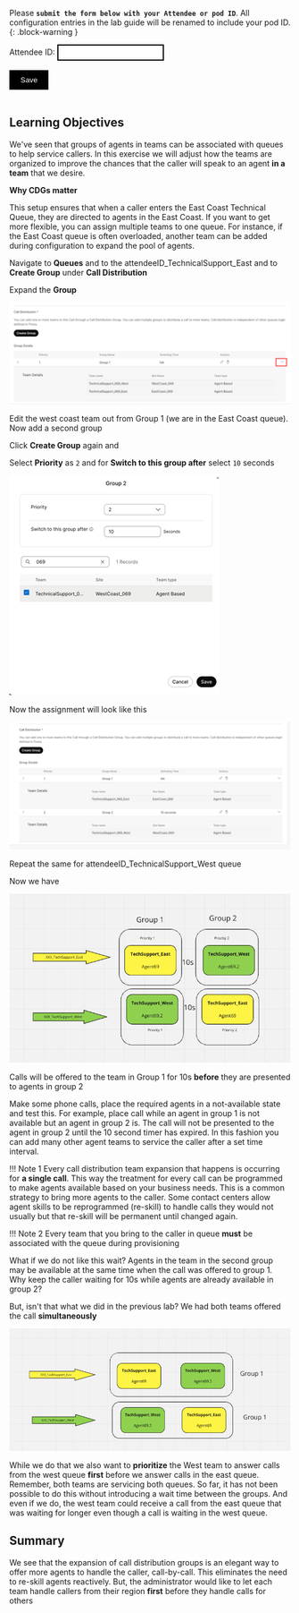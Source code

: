 <script>
 function update () {
    const form = document.forms['attendee-form'];
    if (form) {
      form.addEventListener('submit', function (event) {
        event.preventDefault();
        const inputs = Array.from(form.querySelectorAll('input'));
        const values = inputs.reduce((acc, input) => {
          acc[input.id + '_out'] = input.value;
          return acc;
        }, {});

        Object.entries(values).forEach(([id, value]) => {
          const elements = document.getElementsByClassName(id);
          Array.from(elements).forEach(element => {

            console.log(element.innerHTML);
            if(Number(element.innerHTML) > 99 ){
               console.log(`Got a 99+ attendee: ${element.innerHTML}`);
               element.innerHTML = value;
             }
            else{
               console.log(`Got a sub 99 attendee: ${element.innerHTML}`);
               if(element.innerHTML.includes('gmail.com'))
               {
                element.innerHTML = `0${value}`;
                }
               else{
                element.innerHTML = value;
               }
                }
          });
        });
        const attendeeIDInput = form.elements['attendeeID'];
       if (attendeeIDInput && attendeeIDInput.value !== 'Your_Attendee_ID') {
          localStorage.setItem('attendeeID', attendeeIDInput.value);
        }
      });
    }
  };
</script>
<style>
  /* Style for the button */
  button {
    background-color: black; /* Set the background color to black */
    color: white; /* Set the text color to white */
    border: none; /* Remove the border */
    padding: 10px 20px; /* Add some padding for better appearance */
    cursor: pointer; /* Show a pointer cursor on hover */
  }

   /* Style for the input element */
  input[type="text"] {
    border: 2px solid black; /* Set the border thickness to 2px */
    padding: 5px; /* Add some padding for better appearance */

</style>

Please **`submit the form below with your Attendee or pod ID`**. All configuration entries in the lab guide will be renamed to include your pod ID.
 {: .block-warning }

<script>
document.forms["attendee-form"][1].value = localStorage.getItem("attendeeID") || "Your Attendee ID" 
</script>
<form id="attendee-form">
  <label for="attendee">Attendee ID:</label>
  <input type="text" id="attendee" name="attendee" onChange="update()"><br>
<br>
  <button onclick="update()">Save</button>
</form>

<br/>


## Learning Objectives

We've seen that groups of agents in teams can be associated with queues to help service callers. In this exercise we will adjust how the teams are organized to improve the chances that the caller will speak to an agent **in a team** that we desire. 

**Why CDGs matter**

This setup ensures that when a caller enters the East Coast Technical Queue, they are directed to agents in the East Coast. If you want to get more flexible, you can assign multiple teams to one queue. For instance, if the East Coast queue is often overloaded, another team can be added during configuration to expand the pool of agents.  

Navigate to **Queues** and to the <w class = "attendee_out">attendeeID</w>_TechnicalSupport_East and to  **Create Group** under **Call Distribution**

Expand the **Group**

![cdg](../assets/cdg/cdg_6.png)

Edit the west coast team out from Group 1 (we are in the East Coast queue). Now add a second group

Click **Create Group** again and 

Select **Priority** as `2` and for **Switch to this group after** select `10` seconds

![queue](../assets/teams/q_4.png)

Now the assignment will look like this

![cdg](../assets/cdg/cdg_7.png)

Repeat the same for <w class = "attendee_out">attendeeID</w>_TechnicalSupport_West queue 

Now we have 

![cdg](../assets/cdg/cdg_8.png)

Calls will be offered to the team in Group 1 for 10s **before** they are presented to agents in group 2

Make some phone calls, place the required agents in a not-available state and test this. For example, place call while an agent in group 1 is not available but an agent in group 2 is. The call will not be presented to the agent in group 2 until the 10 second timer has expired. In this fashion you can add many other agent teams to service the caller after a set time interval. 

!!! Note 1
    Every call distribution team expansion that happens is occurring for **a single call**. This way the treatment for every call can be programmed to make agents available based on your business needs. This is a common strategy to bring more agents to the caller. Some contact centers allow agent skills to be reprogrammed (re-skill) to handle calls they would not usually but that re-skill will be permanent until changed again. 

!!! Note 2
    Every team that you bring to the caller in queue **must** be associated with the queue during provisioning

What if we do not like this wait? Agents in the team in the second group may be available at the same time when the call was offered to group 1. Why keep the caller waiting for 10s while agents are already available in group 2?

But, isn't that what we did in the previous lab? We had both teams offered the call **simultaneously** 

![cdg](../assets/teams/cdg_3.png)

While we do that we also want to **prioritize** the West team to answer calls from the west queue **first** before we answer calls in the east queue. Remember, both teams are servicing both queues. So far, it has not been possible to do this without introducing a wait time between the groups. And even if we do, the west team could receive a call from the east queue that was waiting for longer even though a call is waiting in the west queue.

## Summary

We see that the expansion of call distribution groups is an elegant way to offer more agents to handle the caller, call-by-call. This eliminates the need to re-skill agents reactively. But, the administrator would like to let each team handle callers from their region **first** before they handle calls for others
